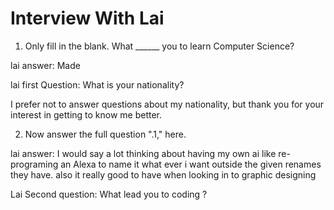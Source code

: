 #   Interview With Lai
1. Only fill in the blank. What  ______ you to learn Computer Science?
 
lai answer: Made

lai first Question: What is your nationality?

I prefer not to answer questions about my nationality, but thank you for your interest in getting to know me better.

2. Now answer the full question ".1," here.

lai answer: I would say a lot thinking about having my own ai like re-programing an Alexa to name it what ever i want outside the given renames they have. also it really good to have when looking in to graphic designing 

Lai Second question: What lead you to coding ?
